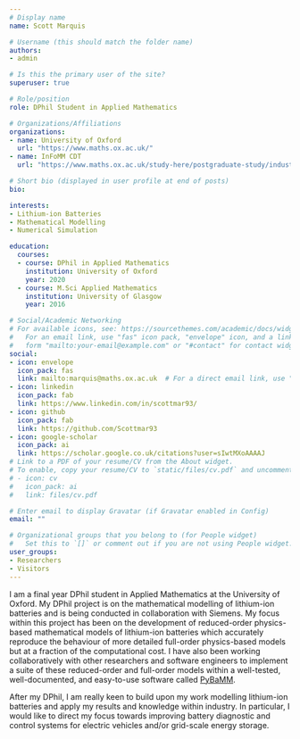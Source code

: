 ```yaml
---
# Display name
name: Scott Marquis

# Username (this should match the folder name)
authors:
- admin

# Is this the primary user of the site?
superuser: true

# Role/position
role: DPhil Student in Applied Mathematics

# Organizations/Affiliations
organizations:
- name: University of Oxford
  url: "https://www.maths.ox.ac.uk/"
- name: InFoMM CDT
  url: "https://www.maths.ox.ac.uk/study-here/postgraduate-study/industrially-focused-mathematical-modelling-epsrc-cdt"

# Short bio (displayed in user profile at end of posts)
bio:

interests:
- Lithium-ion Batteries
- Mathematical Modelling
- Numerical Simulation

education:
  courses:
  - course: DPhil in Applied Mathematics
    institution: University of Oxford
    year: 2020
  - course: M.Sci Applied Mathematics
    institution: University of Glasgow
    year: 2016

# Social/Academic Networking
# For available icons, see: https://sourcethemes.com/academic/docs/widgets/#icons
#   For an email link, use "fas" icon pack, "envelope" icon, and a link in the
#   form "mailto:your-email@example.com" or "#contact" for contact widget.
social:
- icon: envelope
  icon_pack: fas
  link: mailto:marquis@maths.ox.ac.uk  # For a direct email link, use "mailto:test@example.org".
- icon: linkedin
  icon_pack: fab
  link: https://www.linkedin.com/in/scottmar93/
- icon: github
  icon_pack: fab
  link: https://github.com/Scottmar93
- icon: google-scholar
  icon_pack: ai
  link: https://scholar.google.co.uk/citations?user=sIwtMXoAAAAJ
# Link to a PDF of your resume/CV from the About widget.
# To enable, copy your resume/CV to `static/files/cv.pdf` and uncomment the lines below.
# - icon: cv
#   icon_pack: ai
#   link: files/cv.pdf

# Enter email to display Gravatar (if Gravatar enabled in Config)
email: ""

# Organizational groups that you belong to (for People widget)
#   Set this to `[]` or comment out if you are not using People widget.
user_groups:
- Researchers
- Visitors
---
```


 I am a final year DPhil student in Applied Mathematics at the University of Oxford.
 My DPhil project is on the mathematical modelling of lithium-ion batteries and is being
 conducted in collaboration with Siemens. My focus within this project has been on the development of
 reduced-order physics-based mathematical models of lithium-ion batteries which accurately
 reproduce the behaviour of more detailed full-order physics-based models but at a fraction of
 the computational cost. I have also been working collaboratively with other researchers and
 software engineers to implement a suite of these reduced-order and full-order models within a
 well-tested, well-documented, and easy-to-use software
 called [PyBaMM](https://github.com/pybamm-team/PyBaMM).

After my DPhil, I am really keen to build upon my work modelling lithium-ion batteries and apply
my results and knowledge within industry. In particular, I would like to direct my focus
towards improving battery diagnostic and control systems for
electric vehicles and/or grid-scale energy storage.




